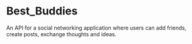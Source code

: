 # Best_Buddies
An API for a  social networking application where users can add friends, create posts, exchange thoughts and ideas.
